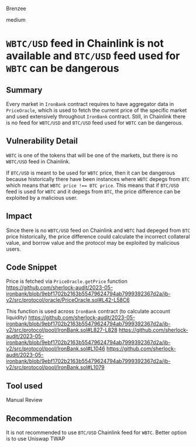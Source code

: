 Brenzee

medium

# `WBTC/USD` feed in Chainlink is not available and `BTC/USD` feed used for `WBTC` can be dangerous

## Summary
Every market in `IronBank` contract requires to have aggregator data in `PriceOracle`, which is used to fetch the current price of the specific market and used extensively throughout `IronBank` contract. Still, in Chainlink there is no feed for `WBTC/USD` and `BTC/USD` feed used for `WBTC` can be dangerous.

## Vulnerability Detail
`WBTC` is one of the tokens that will be one of the markets, but there is no `WBTC/USD` feed in Chainlink. 

If `BTC/USD` is meant to be used for `WBTC` price, then it can be dangerous because historically there have been instances where `WBTC` depegs from `BTC` which means that `WBTC price !== BTC price`. This means that if `BTC/USD` feed is used for `WBTC` and it depegs from `BTC`, the price difference can be exploited by a malicious user.

## Impact
Since there is no `WBTC/USD` feed on Chainlink and `WBTC` had depeged from `BTC` price historically, the price difference could calculate the incorrect collateral value, and borrow value and the protocol may be exploited by malicious users.

## Code Snippet
Price is fetched via `PriceOracle.getPrice` function
https://github.com/sherlock-audit/2023-05-ironbank/blob/9ebf1702b2163b55479624794ab7999392367d2a/ib-v2/src/protocol/oracle/PriceOracle.sol#L42-L58C6

This function is used across `IronBank` contract (to calculate account liquidity)
https://github.com/sherlock-audit/2023-05-ironbank/blob/9ebf1702b2163b55479624794ab7999392367d2a/ib-v2/src/protocol/pool/IronBank.sol#L827-L828
https://github.com/sherlock-audit/2023-05-ironbank/blob/9ebf1702b2163b55479624794ab7999392367d2a/ib-v2/src/protocol/pool/IronBank.sol#L1046
https://github.com/sherlock-audit/2023-05-ironbank/blob/9ebf1702b2163b55479624794ab7999392367d2a/ib-v2/src/protocol/pool/IronBank.sol#L1079

## Tool used
Manual Review

## Recommendation
It is not recommended to use `BTC/USD` Chainlink feed for `WBTC`.
Better option is to use Uniswap TWAP 